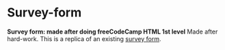 # Survey-form
**Survey form: made after doing freeCodeCamp HTML 1st level**
Made after hard-work.
This is a replica of an existing [survey form](https://survey-form.freecodecamp.rocks/).
